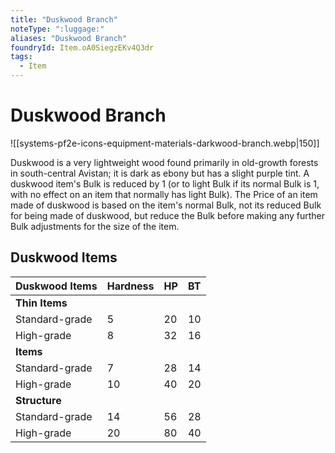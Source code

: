 ```yaml
---
title: "Duskwood Branch"
noteType: ":luggage:"
aliases: "Duskwood Branch"
foundryId: Item.oA0SiegzEKv4Q3dr
tags:
  - Item
---
```


# Duskwood Branch
![[systems-pf2e-icons-equipment-materials-darkwood-branch.webp|150]]

Duskwood is a very lightweight wood found primarily in old-growth forests in south-central Avistan; it is dark as ebony but has a slight purple tint. A duskwood item's Bulk is reduced by 1 (or to light Bulk if its normal Bulk is 1, with no effect on an item that normally has light Bulk). The Price of an item made of duskwood is based on the item's normal Bulk, not its reduced Bulk for being made of duskwood, but reduce the Bulk before making any further Bulk adjustments for the size of the item.

## Duskwood Items

| Duskwood Items | Hardness | HP | BT |
| --- | --- | --- | --- |
| **Thin Items** |  |  |  |
| Standard-grade | 5 | 20 | 10 |
| High-grade | 8 | 32 | 16 |
| **Items** |  |  |  |
| Standard-grade | 7 | 28 | 14 |
| High-grade | 10 | 40 | 20 |
| **Structure** |  |  |  |
| Standard-grade | 14 | 56 | 28 |
| High-grade | 20 | 80 | 40 |
